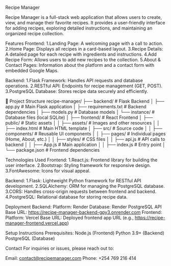 Recipe Manager

Recipe Manager is a full-stack web application that allows users to create, view, and manage their favorite recipes. It provides a user-friendly interface for adding recipes, exploring detailed instructions, and maintaining an organized recipe collection.

 Features
Frontend:
1.Landing Page: A welcoming page with a call to action.
2.Home Page: Displays all recipes in a card-based layout.
3.Recipe Details: A detailed page for each recipe with ingredients and instructions.
4.Add Recipe Form: Allows users to add new recipes to the collection.
5.About & Contact Pages: Information about the platform and a contact form with embedded Google Maps.

Backend:
1.Flask Framework: Handles API requests and database operations.
2.RESTful API: Endpoints for recipe management (GET, POST).
3.PostgreSQL Database: Stores recipe data securely and efficiently.


📂 Project Structure
recipe-manager/
├── backend/                  # Flask Backend
│   ├── app.py               # Main Flask application
│   ├── requirements.txt     # Backend dependencies
│   ├── models.py            # Database models
│   └── instance/            # Database files (local SQLite)
│
├── frontend/                 # React Frontend
│   ├── public/              # Static assets
│   │   ├── assets/          # Images and other resources
│   │   ├── index.html       # Main HTML template
│   ├── src/                 # Source code
│   │   ├── components/      # Reusable UI components
│   │   ├── pages/           # Individual pages (Home, About, etc.)
│   │   ├── styles/          # CSS files
│   │   ├── api.js           # API calls to backend
│   │   ├── App.js           # Main application
│   │   ├── index.js         # Entry point
│   └── package.json         # Frontend dependencies


Technologies Used
Frontend:
1.React.js: Frontend library for building the user interface.
2.Bootstrap: Styling framework for responsive design.
3.FontAwesome: Icons for visual appeal.

Backend:
1.Flask: Lightweight Python framework for RESTful API development.
2.SQLAlchemy: ORM for managing the PostgreSQL database.
3.CORS: Handles cross-origin requests between frontend and backend.
4.PostgreSQL: Relational database for storing recipe data.


 Deployment
Backend:
Platform: Render
Database: Render PostgreSQL
API Base URL: https://recipe-manager-backend-gpy3.onrender.com
Frontend:
Platform: Vercel
Base URL: Deployed frontend app URL (e.g., https://recipe-manager-frontend.vercel.app)



 Setup Instructions
Prerequisites:
Node.js (Frontend)
Python 3.9+ (Backend)
PostgreSQL (Database)



 Contact
For inquiries or issues, please reach out to:

Email: contact@recipemanager.com
Phone: +254 769 216 414